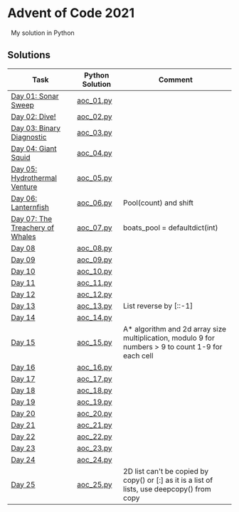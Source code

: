 # Advent of Code 2021

&nbsp;
My solution in Python

## Solutions


Task                                                              | Python Solution             | Comment
---                                                               | ---                         | ---
[Day 01: Sonar Sweep](http://adventofcode.com/2021/day/1)         | [aoc_01.py](aoc_01.py) | 
[Day 02: Dive!](http://adventofcode.com/2021/day/2)               | [aoc_02.py](aoc_02.py) | 
[Day 03: Binary Diagnostic](http://adventofcode.com/2021/day/3)   | [aoc_03.py](aoc_03.py) | 
[Day 04: Giant Squid](http://adventofcode.com/2021/day/4)         | [aoc_04.py](aoc_04.py) | 
[Day 05: Hydrothermal Venture](http://adventofcode.com/2021/day/5)| [aoc_05.py](aoc_05.py) | 
[Day 06: Lanternfish](http://adventofcode.com/2021/day/6)         | [aoc_06.py](aoc_06.py) | Pool(count) and shift
[Day 07: The Treachery of Whales](http://adventofcode.com/2021/day/7)                      | [aoc_07.py](aoc_07.py) | boats_pool = defaultdict(int)
[Day 08](http://adventofcode.com/2021/day/8)                      | [aoc_08.py](aoc_08.py) |
[Day 09](http://adventofcode.com/2021/day/9)                      | [aoc_09.py](aoc_09.py) |
[Day 10](http://adventofcode.com/2021/day/10)                     | [aoc_10.py](aoc_10.py) |
[Day 11](http://adventofcode.com/2021/day/11)                     | [aoc_11.py](aoc_11.py) |
[Day 12](http://adventofcode.com/2021/day/12)                     | [aoc_12.py](aoc_12.py) |
[Day 13](http://adventofcode.com/2021/day/13)                     | [aoc_13.py](aoc_13.py) |List reverse by [::-1]
[Day 14](http://adventofcode.com/2021/day/14)                     | [aoc_14.py](aoc_14.py) |
[Day 15](http://adventofcode.com/2021/day/15)                     | [aoc_15.py](aoc_15.py) |A* algorithm and 2d array size multiplication, modulo 9 for numbers > 9 to count 1-9 for each cell
[Day 16](http://adventofcode.com/2021/day/16)                     | [aoc_16.py](aoc_16.py) |
[Day 17](http://adventofcode.com/2021/day/17)                     | [aoc_17.py](aoc_17.py) |
[Day 18](http://adventofcode.com/2021/day/18)                     | [aoc_18.py](aoc_18.py) |
[Day 19](http://adventofcode.com/2021/day/19)                     | [aoc_19.py](aoc_19.py) |
[Day 20](http://adventofcode.com/2021/day/20)                     | [aoc_20.py](aoc_20.py) |
[Day 21](http://adventofcode.com/2021/day/21)                     | [aoc_21.py](aoc_21.py) |
[Day 22](http://adventofcode.com/2021/day/22)                     | [aoc_22.py](aoc_22.py) |
[Day 23](http://adventofcode.com/2021/day/23)                     | [aoc_23.py](aoc_23.py) |
[Day 24](http://adventofcode.com/2021/day/24)                     | [aoc_24.py](aoc_24.py) |
[Day 25](http://adventofcode.com/2021/day/25)                     | [aoc_25.py](aoc_25.py) |2D list can't be copied by copy() or [:] as it is a list of lists, use deepcopy() from copy